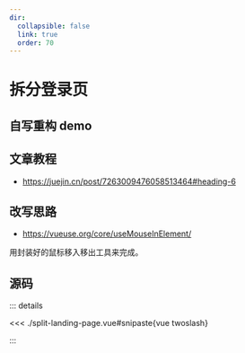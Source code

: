 ```yaml
---
dir:
  collapsible: false
  link: true
  order: 70
---
```


<script setup>
import C from "@docs/50projects50days-vue3/07-split-landing-page/split-landing-page.vue";
</script>

# 拆分登录页

## 自写重构 demo

<demo vue="./split-landing-page.vue" />
<!-- <ClientOnly>
	<C />
</ClientOnly> -->

## 文章教程

- https://juejin.cn/post/7263009476058513464#heading-6

## 改写思路

- https://vueuse.org/core/useMouseInElement/

用封装好的鼠标移入移出工具来完成。

## 源码

::: details

<<< ./split-landing-page.vue#snipaste{vue twoslash}

:::
